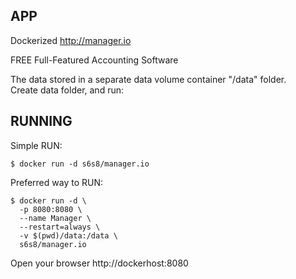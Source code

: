 ## APP
Dockerized http://manager.io

FREE Full-Featured Accounting Software

The data stored in a separate data volume container "/data" folder.  
Create data folder, and run:

## RUNNING
Simple RUN:
```
$ docker run -d s6s8/manager.io
```
Preferred way to RUN:
```
$ docker run -d \
  -p 8080:8080 \
  --name Manager \
  --restart=always \
  -v $(pwd)/data:/data \
  s6s8/manager.io

```

Open your browser http://dockerhost:8080
